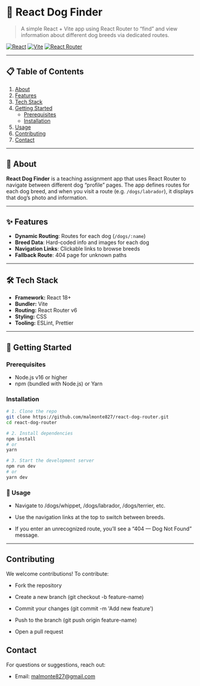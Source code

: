 # 🐶 React Dog Finder

> A simple React + Vite app using React Router to “find” and view information about different dog breeds via dedicated routes.

[![React](https://img.shields.io/badge/react-18%2B-blue)](https://reactjs.org/) [![Vite](https://img.shields.io/badge/vite-4%2B-cyan)](https://vitejs.dev/) [![React Router](https://img.shields.io/badge/react--router-6+-purple)](https://reactrouter.com/)

---

## 📋 Table of Contents

1. [About](#about)  
2. [Features](#features)  
3. [Tech Stack](#tech-stack)  
4. [Getting Started](#getting-started)  
   - [Prerequisites](#prerequisites)  
   - [Installation](#installation)  
5. [Usage](#usage)  
6. [Contributing](#contributing)  
7. [Contact](#contact)  

---

## 🌟 About

**React Dog Finder** is a teaching assignment app that uses React Router to navigate between different dog “profile” pages. The app defines routes for each dog breed, and when you visit a route (e.g. `/dogs/labrador`), it displays that dog’s photo and information.

---

## ✨ Features

- **Dynamic Routing**: Routes for each dog (`/dogs/:name`)  
- **Breed Data**: Hard-coded info and images for each dog  
- **Navigation Links**: Clickable links to browse breeds  
- **Fallback Route**: 404 page for unknown paths  

---

## 🛠 Tech Stack

- **Framework:** React 18+  
- **Bundler:** Vite  
- **Routing:** React Router v6  
- **Styling:** CSS 
- **Tooling:** ESLint, Prettier  

---

## 🏁 Getting Started

### Prerequisites

- Node.js v16 or higher  
- npm (bundled with Node.js) or Yarn  

### Installation

```bash
# 1. Clone the repo
git clone https://github.com/malmonte827/react-dog-router.git
cd react-dog-router

# 2. Install dependencies
npm install
# or
yarn

# 3. Start the development server
npm run dev
# or
yarn dev
```

### 📖 Usage

- Navigate to /dogs/whippet, /dogs/labrador, /dogs/terrier, etc.

- Use the navigation links at the top to switch between breeds.

- If you enter an unrecognized route, you’ll see a “404 — Dog Not Found” message.
---

## Contributing

We welcome contributions! To contribute:

- Fork the repository

- Create a new branch (git checkout -b feature-name)

- Commit your changes (git commit -m 'Add new feature')

- Push to the branch (git push origin feature-name)

- Open a pull request

## Contact

For questions or suggestions, reach out:

- Email: malmonte827@gmail.com

